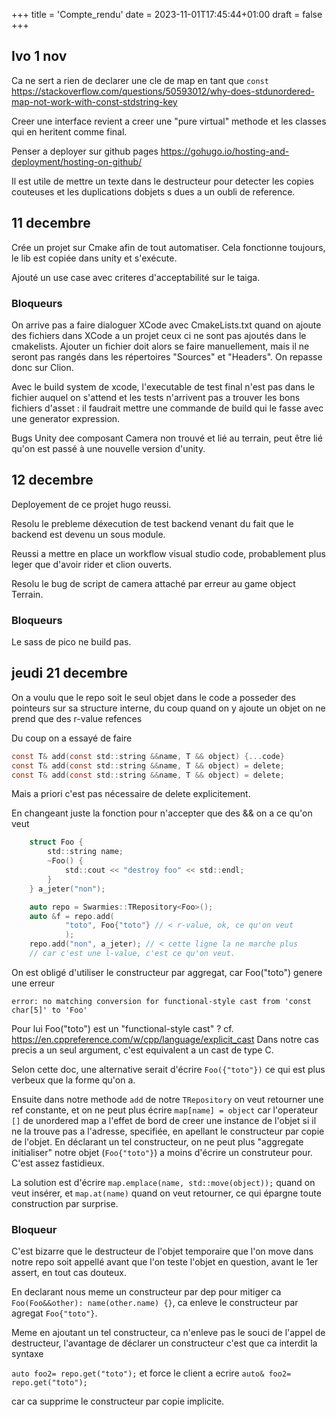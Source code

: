 +++
title = 'Compte_rendu'
date = 2023-11-01T17:45:44+01:00
draft = false
+++

Ivo 1 nov
---

Ca ne sert a rien de declarer une cle de map en tant que 
`const` https://stackoverflow.com/questions/50593012/why-does-stdunordered-map-not-work-with-const-stdstring-key

Creer une interface revient a creer une "pure virtual" 
methode et les classes qui en heritent comme final.

Penser a deployer sur github pages https://gohugo.io/hosting-and-deployment/hosting-on-github/

Il est utile de mettre un texte dans le destructeur pour 
detecter les copies couteuses et les duplications dobjets s
dues a un oubli de reference.

11 decembre
---

Crée un projet sur Cmake afin de tout automatiser. Cela
fonctionne toujours, le lib est copiée dans unity et s'exécute.

Ajouté un use case avec criteres d'acceptabilité sur le taiga.

### Bloqueurs

On arrive pas a faire dialoguer XCode avec CmakeLists.txt
quand on ajoute des fichiers dans XCode a un projet ceux
ci ne sont pas ajoutés dans le cmakelists. Ajouter un fichier
doit alors se faire manuellement, mais il ne seront pas rangés
dans les répertoires "Sources" et "Headers". On repasse donc 
sur Clion.

Avec le build system de xcode, l'executable de test final n'est
pas dans le fichier auquel on s'attend et les tests n'arrivent
pas a trouver les bons fichiers d'asset : il faudrait 
mettre une commande de build qui le fasse avec une generator expression.

Bugs Unity dee composant Camera non trouvé et lié au terrain, peut être 
lié qu'on est passé à une nouvelle version d'unity.

12 decembre
---

Deployement de ce projet hugo reussi.

Resolu le prebleme déxecution de test 
backend venant
du fait que le backend est devenu un sous
module.

Reussi a mettre en place un workflow visual 
studio code, probablement plus leger que
d'avoir rider et clion ouverts.

Resolu le bug de script de camera attaché par
erreur au game object Terrain.

### Bloqueurs

Le sass de pico ne build pas.

jeudi 21 decembre
---

On a voulu que le repo soit le seul objet dans le code
a posseder des pointeurs sur sa structure interne, du coup
quand on y ajoute un objet on ne prend que des r-value
refences

Du coup on a essayé de faire

```c
const T& add(const std::string &&name, T && object) {...code}
const T& add(const std::string &&name, T && object) = delete;
const T& add(const std::string &&name, T && object) = delete;

```

Mais a priori c'est pas nécessaire de delete explicitement.

En changeant juste la fonction pour n'accepter que des  &&
on a ce qu'on veut

```c
    struct Foo {
        std::string name;
        ~Foo() {
            std::cout << "destroy foo" << std::endl;
        }
    } a_jeter("non");

    auto repo = Swarmies::TRepository<Foo>();
    auto &f = repo.add(
            "toto", Foo{"toto"} // < r-value, ok, ce qu'on veut
            );
    repo.add("non", a_jeter); // < cette ligne la ne marche plus 
    // car c'est une l-value, c'est ce qu'on veut.
```

On est obligé d'utiliser le constructeur par aggregat,
car Foo("toto") genere une erreur

```
error: no matching conversion for functional-style cast from 'const char[5]' to 'Foo'
```

Pour lui Foo("toto") est un "functional-style cast" ?
cf. https://en.cppreference.com/w/cpp/language/explicit_cast
Dans notre cas precis a un seul argument, c'est equivalent
a un cast de type C.

Selon cette doc, une alternative serait d'écrire
``Foo({"toto"})`` ce qui est plus verbeux que la 
forme qu'on a.

Ensuite dans notre methode `add` de notre `TRepository`
on veut retourner une ref constante, et on ne peut
plus écrire ``map[name] = object`` car l'operateur
`[]` de unordered map a l'effet de bord de creer
une instance de l'objet si il ne la trouve pas
a l'adresse, specifiée, en apellant le constructeur
par copie de l'objet. En déclarant un tel
constructeur, on ne peut plus "aggregate initialiser"
notre objet (`Foo{"toto"}`) a moins d'écrire un
construteur pour. C'est assez fastidieux.

La solution est d'écrire
``map.emplace(name, std::move(object));`` quand on
veut insérer, et `map.at(name)` quand on veut
retourner, ce qui épargne toute construction
par surprise.

### Bloqueur
C'est bizarre que le destructeur de l'objet temporaire
que l'on move dans notre repo soit appellé
avant que l'on teste l'objet en question, avant le 1er assert,
en tout cas douteux.

En declarant nous meme un constructeur par dep pour mitiger
ca ``Foo(Foo&&other): name(other.name) {}``, ca enleve le
constructeur par agregat `Foo{"toto"}`.

Meme en ajoutant un tel constructeur, ca n'enleve pas
le souci de l'appel de destructeur, l'avantage de déclarer
un constructeur c'est que ca interdit la syntaxe

``auto foo2= repo.get("toto");``
et force le client a ecrire 
``auto& foo2= repo.get("toto");``

car ca supprime le constructeur par copie implicite.